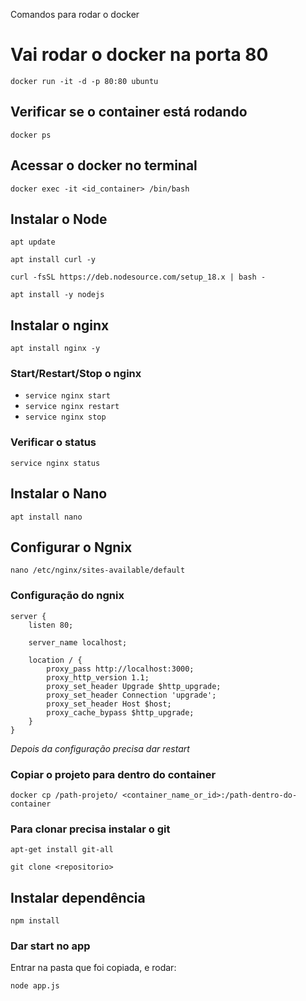 Comandos para rodar o docker

# Vai rodar o docker na porta 80

`docker run -it -d -p 80:80 ubuntu`

## Verificar se o container está rodando
`docker ps`

## Acessar o docker no terminal
`docker exec -it <id_container> /bin/bash`

## Instalar o Node

`apt update`

`apt install curl -y`

`curl -fsSL https://deb.nodesource.com/setup_18.x | bash -`

`apt install -y nodejs`

## Instalar o nginx

`apt install nginx -y`

### Start/Restart/Stop o nginx

* `service nginx start`
* `service nginx restart`
* `service nginx stop`

### Verificar o status

`service nginx status`

## Instalar o Nano

`apt install nano`

## Configurar o Ngnix
`nano /etc/nginx/sites-available/default`

### Configuração do ngnix
```
server {
    listen 80;

    server_name localhost;

    location / {
        proxy_pass http://localhost:3000;
        proxy_http_version 1.1;
        proxy_set_header Upgrade $http_upgrade;
        proxy_set_header Connection 'upgrade';
        proxy_set_header Host $host;
        proxy_cache_bypass $http_upgrade;
    }
}
```
*Depois da configuração precisa dar restart*

### Copiar o projeto para dentro do container

`docker cp /path-projeto/ <container_name_or_id>:/path-dentro-do-container`

### Para clonar precisa instalar o git
`apt-get install git-all`

`git clone <repositorio>` 

## Instalar dependência
`npm install`

### Dar start no app

Entrar na pasta que foi copiada, e rodar:

`node app.js`
